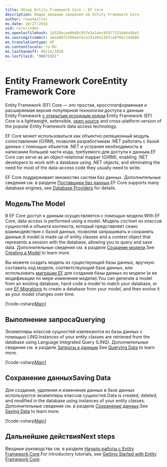 ```yaml
---
title: Обзор Entity Framework Core — EF Core
description: Общие вводные сведения об Entity Framework Core
author: rowanmiller
ms.date: 10/27/2016
uid: core/index
ms.openlocfilehash: 1d320ecae06d9c05fe3a14ec955f7151de6a56e5
ms.sourcegitcommit: abda0872f86eefeca191a9a11bfca976bc14468b
ms.translationtype: HT
ms.contentlocale: ru-RU
ms.lasthandoff: 09/14/2020
ms.locfileid: "90071931"
---
```

# <a name="entity-framework-core"></a><span data-ttu-id="f3752-103">Entity Framework Core</span><span class="sxs-lookup"><span data-stu-id="f3752-103">Entity Framework Core</span></span>

<span data-ttu-id="f3752-104">Entity Framework (EF) Core — это простая, кроссплатформенная и расширяемая версия популярной технологии доступа к данным Entity Framework [с открытым исходным кодом](https://github.com/aspnet/EntityFrameworkCore).</span><span class="sxs-lookup"><span data-stu-id="f3752-104">Entity Framework (EF) Core is a lightweight, extensible, [open source](https://github.com/aspnet/EntityFrameworkCore) and cross-platform version of the popular Entity Framework data access technology.</span></span>

<span data-ttu-id="f3752-105">EF Core может использоваться как объектно реляционный модуль сопоставления (O/RM), позволяя разработчикам .NET работать с базой данных с помощью объектов .NET и устраняя необходимость в написании большей части кода, требуемого для доступа к данным.</span><span class="sxs-lookup"><span data-stu-id="f3752-105">EF Core can serve as an object-relational mapper (O/RM), enabling .NET developers to work with a database using .NET objects, and eliminating the need for most of the data-access code they usually need to write.</span></span>

<span data-ttu-id="f3752-106">EF Core поддерживает множество систем баз данных. Дополнительные сведения см. в разделе [Поставщики баз данных](xref:core/providers/index).</span><span class="sxs-lookup"><span data-stu-id="f3752-106">EF Core supports many database engines, see [Database Providers](xref:core/providers/index) for details.</span></span>

## <a name="the-model"></a><span data-ttu-id="f3752-107">Модель</span><span class="sxs-lookup"><span data-stu-id="f3752-107">The Model</span></span>

<span data-ttu-id="f3752-108">В EF Core доступ к данным осуществляется с помощью модели.</span><span class="sxs-lookup"><span data-stu-id="f3752-108">With EF Core, data access is performed using a model.</span></span> <span data-ttu-id="f3752-109">Модель состоит из классов сущностей и объекта контекста, который представляет сеанс взаимодействия с базой данных, позволяя запрашивать и сохранять данные.</span><span class="sxs-lookup"><span data-stu-id="f3752-109">A model is made up of entity classes and a context object that represents a session with the database, allowing you to query and save data.</span></span> <span data-ttu-id="f3752-110">Дополнительные сведения см. в разделе [Создание модели](xref:core/modeling/index).</span><span class="sxs-lookup"><span data-stu-id="f3752-110">See [Creating a Model](xref:core/modeling/index) to learn more.</span></span>

<span data-ttu-id="f3752-111">Вы можете создать модель из существующей базы данных, вручную составить код модели, соответствующий базе данных, или использовать [миграции EF](xref:core/managing-schemas/migrations/index) для создания базы данных из модели (и ее модификации по мере изменения модели).</span><span class="sxs-lookup"><span data-stu-id="f3752-111">You can generate a model from an existing database, hand code a model to match your database, or use [EF Migrations](xref:core/managing-schemas/migrations/index) to create a database from your model, and then evolve it as your model changes over time.</span></span>

[!code-csharp[Main](../../samples/core/Intro/Model.cs)]

## <a name="querying"></a><span data-ttu-id="f3752-112">Выполнение запроса</span><span class="sxs-lookup"><span data-stu-id="f3752-112">Querying</span></span>

<span data-ttu-id="f3752-113">Экземпляры классов сущностей извлекаются из базы данных с помощью LINQ.</span><span class="sxs-lookup"><span data-stu-id="f3752-113">Instances of your entity classes are retrieved from the database using Language Integrated Query (LINQ).</span></span> <span data-ttu-id="f3752-114">Дополнительные сведения см. в разделе [Запросы к данным](xref:core/querying/index).</span><span class="sxs-lookup"><span data-stu-id="f3752-114">See [Querying Data](xref:core/querying/index) to learn more.</span></span>

[!code-csharp[Main](../../samples/core/Intro/Program.cs#Querying)]

## <a name="saving-data"></a><span data-ttu-id="f3752-115">Сохранение данных</span><span class="sxs-lookup"><span data-stu-id="f3752-115">Saving Data</span></span>

<span data-ttu-id="f3752-116">Для создания, удаления и изменения данных в базе данных используются экземпляры классов сущностей.</span><span class="sxs-lookup"><span data-stu-id="f3752-116">Data is created, deleted, and modified in the database using instances of your entity classes.</span></span> <span data-ttu-id="f3752-117">Дополнительные сведения см. в разделе [Сохранение данных](xref:core/saving/index).</span><span class="sxs-lookup"><span data-stu-id="f3752-117">See [Saving Data](xref:core/saving/index) to learn more.</span></span>

[!code-csharp[Main](../../samples/core/Intro/Program.cs#SavingData)]

## <a name="next-steps"></a><span data-ttu-id="f3752-118">Дальнейшие действия</span><span class="sxs-lookup"><span data-stu-id="f3752-118">Next steps</span></span>

<span data-ttu-id="f3752-119">Вводные руководства см. в разделе [Начало работы с Entity Framework Core](xref:core/get-started/index).</span><span class="sxs-lookup"><span data-stu-id="f3752-119">For introductory tutorials, see [Getting Started with Entity Framework Core](xref:core/get-started/index).</span></span>
